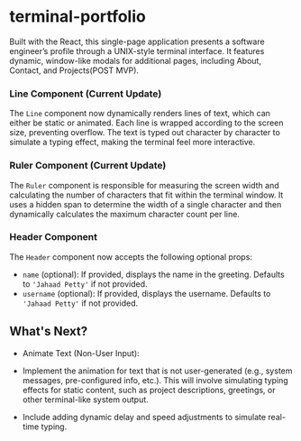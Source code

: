 # terminal-portfolio
Built with the React, this single-page application presents a software engineer’s profile through a UNIX-style terminal interface. It features dynamic, window-like modals for additional pages, including About, Contact, and Projects(POST MVP).

### Line Component (Current Update)
The `Line` component now dynamically renders lines of text, which can either be static or animated. Each line is wrapped according to the screen size, preventing overflow. The text is typed out character by character to simulate a typing effect, making the terminal feel more interactive.

### Ruler Component (Current Update)
The `Ruler` component is responsible for measuring the screen width and calculating the number of characters that fit within the terminal window. It uses a hidden span to determine the width of a single character and then dynamically calculates the maximum character count per line.

### Header Component 

The `Header` component now accepts the following optional props:
- `name` (optional): If provided, displays the name in the greeting. Defaults to `'Jahaad Petty'` if not provided.
- `username` (optional): If provided, displays the username. Defaults to `'Jahaad Petty'` if not provided.

## What's Next?
- Animate Text (Non-User Input):

- Implement the animation for text that is not user-generated (e.g., system messages, pre-configured info, etc.). This will involve simulating typing effects for static content, such as project descriptions, greetings, or other terminal-like system output.

- Include adding dynamic delay and speed adjustments to simulate real-time typing.
